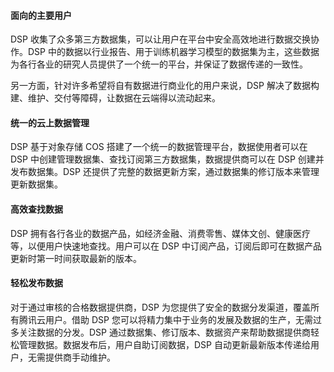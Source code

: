 #### 面向的主要用户

DSP 收集了众多第三方数据集，可以让用户在平台中安全高效地进行数据交换协作。DSP 中的数据以行业报告、用于训练机器学习模型的数据集为主，这些数据为各行各业的研究人员提供了一个统一的平台，并保证了数据传递的一致性。

另一方面，针对许多希望将自有数据进行商业化的用户来说，DSP 解决了数据构建、维护、交付等障碍，让数据在云端得以流动起来。

#### 统一的云上数据管理

DSP 基于对象存储 COS 搭建了一个统一的数据管理平台，数据使用者可以在 DSP 中创建管理数据集、查找订阅第三方数据集，数据提供商可以在 DSP 创建并发布数据集。DSP 还提供了完整的数据更新方案，通过数据集的修订版本来管理更新数据集。

#### 高效查找数据

DSP 拥有各行各业的数据产品，如经济金融、消费零售、媒体文创、健康医疗等，以便用户快速地查找。用户可以在 DSP 中订阅产品，订阅后即可在数据产品更新时第一时间获取最新的版本。

#### 轻松发布数据

对于通过审核的合格数据提供商，DSP 为您提供了安全的数据分发渠道，覆盖所有腾讯云用户。借助 DSP 您可以将精力集中于业务的发展及数据的生产，无需过多关注数据的分发。DSP 通过数据集、修订版本、数据资产来帮助数据提供商轻松管理数据。数据发布后，用户自助订阅数据，DSP 自动更新最新版本传递给用户，无需提供商手动维护。
